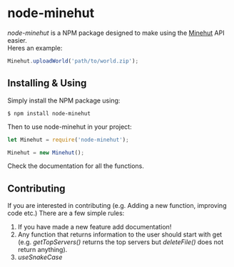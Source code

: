 # node-minehut
*node-minehut* is a NPM package designed to make using the [Minehut](https://minehut.com/) API easier.<br>
Heres an example:<br>
```javascript
Minehut.uploadWorld('path/to/world.zip');
```

## Installing & Using
Simply install the NPM package using:<br>
```
$ npm install node-minehut
```
Then to use node-minehut in your project:<br>
```javascript
let Minehut = require('node-minehut');

Minehut = new Minehut();
```
Check the documentation for all the functions.

## Contributing
If you are interested in contributing (e.g. Adding a new function, improving code etc.) There are a few simple rules:<br>
1. If you have made a new feature add documentation!
2. Any function that returns information to the user should start with get (e.g. *getTopServers()* returns the top servers but *deleteFile()* does not return anything).
3. *useSnakeCase*
